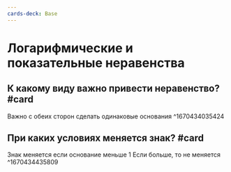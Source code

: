 ```yaml
---
cards-deck: Base
---
```


# Логарифмические и показательные неравенства

## К какому виду важно привести неравенство? #card 
Важно с обеих сторон сделать одинаковые основания
^1670434035424

## При каких условиях меняется знак? #card 
Знак меняется если основание меньше 1
Если больше, то не меняется
^1670434435809


